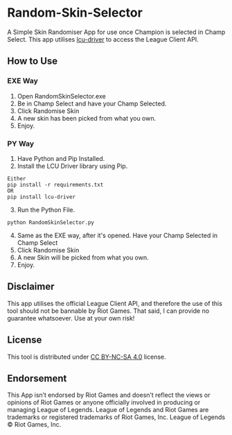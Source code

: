 # Random-Skin-Selector
A Simple Skin Randomiser App for use once Champion is selected in Champ Select. This app utilises [lcu-driver](https://github.com/sousa-andre/lcu-driver) to access the League Client API.

## How to Use

### EXE Way
1. Open RandomSkinSelector.exe
2. Be in Champ Select and have your Champ Selected.
3. Click Randomise Skin
4. A new skin has been picked from what you own.
5. Enjoy.

### PY Way
1. Have Python and Pip Installed.
2. Install the LCU Driver library using Pip.
```
Either
pip install -r requirements.txt
OR
pip install lcu-driver
```
3. Run the Python File.
```
python RandomSkinSelector.py
```
4. Same as the EXE way, after it's opened. Have your Champ Selected in Champ Select
5. Click Randomise Skin
6. A new Skin will be picked from what you own.
7. Enjoy.

## Disclaimer

This app utilises the official League Client API, and therefore the use of this tool should not be bannable by Riot Games. That said, I can provide no guarantee whatsoever. Use at your own risk!

## License 

This tool is distributed under [CC BY-NC-SA 4.0](https://creativecommons.org/licenses/by-nc-sa/4.0/) license.

## Endorsement

This App isn’t endorsed by Riot Games and doesn’t reflect the views or opinions of Riot Games or anyone officially involved in producing or managing League of Legends. League of Legends and Riot Games are trademarks or registered trademarks of Riot Games, Inc. League of Legends © Riot Games, Inc.
